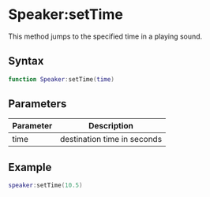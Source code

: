 # Speaker:setTime

This method jumps to the specified time in a playing sound.

## Syntax

```lua
function Speaker:setTime(time)
```

## Parameters

| Parameter | Description |
|---|---|
| time | destination time in seconds |

## Example

```lua
speaker:setTime(10.5)
```